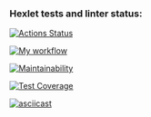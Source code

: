 ### Hexlet tests and linter status:
[![Actions Status](https://github.com/daevv/frontend-project-46/workflows/hexlet-check/badge.svg)](https://github.com/daevv/frontend-project-46/actions)

[![My workflow](https://github.com/daevv/frontend-project-46/workflows/CI-check/badge.svg)](https://github.com/daevv/frontend-project-46/actions)

[![Maintainability](https://api.codeclimate.com/v1/badges/8eeadafeb84abdb58eba/maintainability)](https://codeclimate.com/github/daevv/frontend-project-46/maintainability)

[![Test Coverage](https://api.codeclimate.com/v1/badges/8eeadafeb84abdb58eba/test_coverage)](https://codeclimate.com/github/daevv/frontend-project-46/test_coverage)

[![asciicast](https://asciinema.org/a/aWaJ0VfpegyTnlUeCeZAXYqiQ.svg)](https://asciinema.org/a/aWaJ0VfpegyTnlUeCeZAXYqiQ)